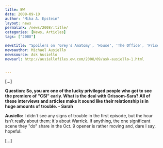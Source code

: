 ```yaml
---
title: EW
date: 2008-09-10
author: "Mika A. Epstein"
layout: news
permalink: /news/2008/:title/
categories: [News, Articles]
tags: ["2008"]

newstitle: "Spoilers on 'Grey's Anatomy', 'House', 'The Office', 'Prison Break', 'Chuck', 'Smallville', and More!"
newsauthor: Michael Ausiello
newssource: Ask Ausiello
newsurl: http://ausiellofiles.ew.com/2008/09/ask-ausiello-1.html


---
```


[...]

**Question: So, you are one of the lucky privileged people who got to see the premiere of "CSI" early. What is the deal with Grissom-Sara? All of these interviews and articles make it sound like their relationship is in huge amounts of trouble. - Sarah**

**Ausiello:** I didn't see any signs of trouble in the first episode, but the hour isn't really about them; it's about Warrick. If anything, the one significant scene they "do" share in the Oct. 9 opener is rather moving and, dare I say, hopeful.

[...]
